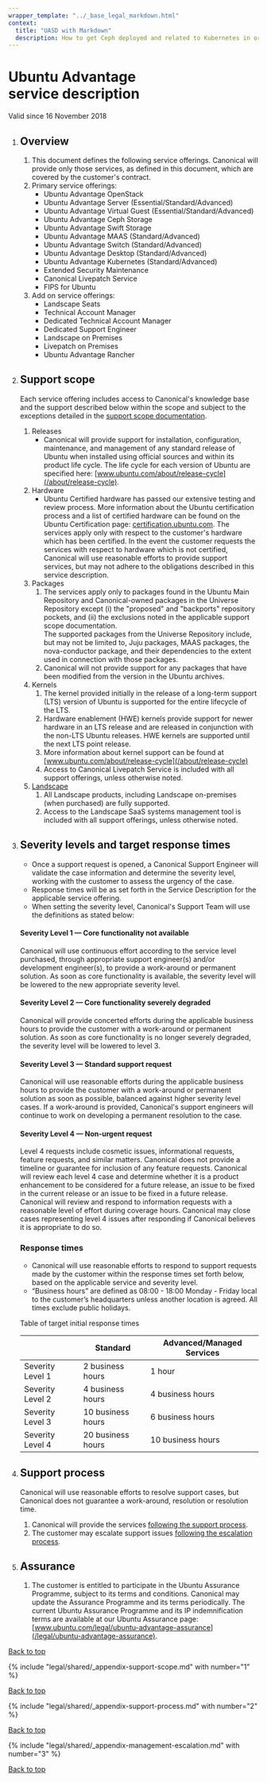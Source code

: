 ```yaml
---
wrapper_template: "../_base_legal_markdown.html"
context:
  title: "UASD with Markdown"
  description: How to get Ceph deployed and related to Kubernetes in order to have a default storage class. This allows for easy storage allocation.
---
```


# Ubuntu Advantage service description

Valid since 16 November 2018

1.  <h2 id="uasd-overview">Overview</h2>

    1.  This document defines the following service offerings. Canonical will provide only those services, as defined in this document, which are covered by the customer's contract.
    2.  Primary service offerings:
        - Ubuntu Advantage OpenStack
        - Ubuntu Advantage Server (Essential/Standard/Advanced)
        - Ubuntu Advantage Virtual Guest (Essential/Standard/Advanced)
        - Ubuntu Advantage Ceph Storage
        - Ubuntu Advantage Swift Storage
        - Ubuntu Advantage MAAS (Standard/Advanced)
        - Ubuntu Advantage Switch (Standard/Advanced)
        - Ubuntu Advantage Desktop (Standard/Advanced)
        - Ubuntu Advantage Kubernetes (Standard/Advanced)
        - Extended Security Maintenance
        - Canonical Livepatch Service
        - FIPS for Ubuntu
    3.  Add on service offerings:
        - Landscape Seats
        - Technical Account Manager
        - Dedicated Technical Account Manager
        - Dedicated Support Engineer
        - Landscape on Premises
        - Livepatch on Premises
        - Ubuntu Advantage Rancher

2.  <h2 id="uasd-support-scope">Support scope</h2>

    Each service offering includes access to Canonical's knowledge base and the support described below within the scope and subject to the exceptions detailed in the [support scope documentation](#appendix-support-scope).

    1.  <a name="uasd-support-scope-releases">Releases</a>
        - Canonical will provide support for installation, configuration, maintenance, and management of any standard release of Ubuntu when installed using official sources and within its product life cycle. The life cycle for each version of Ubuntu are specified here: [www.ubuntu.com/about/release-cycle](/about/release-cycle).
    2.  <a name="uasd-support-scope-hardware">Hardware</a>
        - Ubuntu Certified hardware has passed our extensive testing and review process. More information about the Ubuntu certification process and a list of certified hardware can be found on the Ubuntu Certification page: [certification.ubuntu.com](https://certification.ubuntu.com). The services apply only with respect to the customer's hardware which has been certified. In the event the customer requests the services with respect to hardware which is not certified, Canonical will use reasonable efforts to provide support services, but may not adhere to the obligations described in this service description.
    3.  <a name="uasd-support-scope-packages">Packages</a>
        1.  The services apply only to packages found in the Ubuntu Main Repository and Canonical-owned packages in the Universe Repository except (i) the "proposed" and "backports" repository pockets, and (ii) the exclusions noted in the applicable support scope documentation.  
            The supported packages from the Universe Repository include, but may not be limited to, Juju packages, MAAS packages, the nova-conductor package, and their dependencies to the extent used in connection with those packages.
        2.  Canonical will not provide support for any packages that have been modified from the version in the Ubuntu archives.
    4.  <a name="uasd-support-scope-kernels">Kernels</a>
        1.  The kernel provided initially in the release of a long-term support (LTS) version of Ubuntu is supported for the entire lifecycle of the LTS.
        2.  Hardware enablement (HWE) kernels provide support for newer hardware in an LTS release and are released in conjunction with the non-LTS Ubuntu releases. HWE kernels are supported until the next LTS point release.
        3.  More information about kernel support can be found at [www.ubuntu.com/about/release-cycle](/about/release-cycle)
        4.  Access to Canonical Livepatch Service is included with all support offerings, unless otherwise noted.
    5.  [Landscape](uasd-support-scope-landscape)
        1.  All Landscape products, including Landscape on-premises (when purchased) are fully supported.
        2.  Access to the Landscape SaaS systems management tool is included with all support offerings, unless otherwise noted.

3.  <h2 id="uasd-severity-levels">Severity levels and target response times</h2>

    - Once a support request is opened, a Canonical Support Engineer will validate the case information and determine the severity level, working with the customer to assess the urgency of the case.
    - Response times will be as set forth in the Service Description for the applicable service offering.
    - When setting the severity level, Canonical's Support Team will use the definitions as stated below:

    <h4>Severity Level 1 — Core functionality not available</h4>

    Canonical will use continuous effort according to the service level purchased, through appropriate support engineer(s) and/or development engineer(s), to provide a work-around or permanent solution. As soon as core functionality is available, the severity level will be lowered to the new appropriate severity level.

    <h4>Severity Level 2 — Core functionality severely degraded</h4>

    Canonical will provide concerted efforts during the applicable business hours to provide the customer with a work-around or permanent solution. As soon as core functionality is no longer severely degraded, the severity level will be lowered to level 3.

    <h4>Severity Level 3 — Standard support request</h4>

    Canonical will use reasonable efforts during the applicable business hours to provide the customer with a work-around or permanent solution as soon as possible, balanced against higher severity level cases. If a work-around is provided, Canonical's support engineers will continue to work on developing a permanent resolution to the case.

    <h4>Severity Level 4 — Non-urgent request</h4>

    Level 4 requests include cosmetic issues, informational requests, feature requests, and similar matters. Canonical does not provide a timeline or guarantee for inclusion of any feature requests. Canonical will review each level 4 case and determine whether it is a product enhancement to be considered for a future release, an issue to be fixed in the current release or an issue to be fixed in a future release. Canonical will review and respond to information requests with a reasonable level of effort during coverage hours. Canonical may close cases representing level 4 issues after responding if Canonical believes it is appropriate to do so.

    <h3>Response times</h3>

    - Canonical will use reasonable efforts to respond to support requests made by the customer within the response times set forth below, based on the applicable service and severity level.
    - “Business hours” are defined as 08:00 - 18:00 Monday - Friday local to the customer’s headquarters unless another location is agreed. All times exclude public holidays.

    Table of target initial response times

    |                  | Standard          | Advanced/Managed Services |
    | ---------------- | ----------------- | ------------------------- |
    | Severity Level 1 | 2 business hours  | 1 hour                    |
    | Severity Level 2 | 4 business hours  | 4 business hours          |
    | Severity Level 3 | 10 business hours | 6 business hours          |
    | Severity Level 4 | 20 business hours | 10 business hours         |

4.  <h2 id="uasd-support-process">Support process</h2>

    Canonical will use reasonable efforts to resolve support cases, but Canonical does not guarantee a work-around, resolution or resolution time.

    1.  Canonical will provide the services [following the support process](#appendix-support-process).
    2.  The customer may escalate support issues [following the escalation process](#appendix-management-escalation).

5.  <h2 id="uasd-assurance">Assurance</h2>

    1.  The customer is entitled to participate in the Ubuntu Assurance Programme, subject to its terms and conditions. Canonical may update the Assurance Programme and its terms periodically. The current Ubuntu Assurance Programme and its IP indemnification terms are available at our Ubuntu Assurance page: [www.ubuntu.com/legal/ubuntu-advantage-assurance](/legal/ubuntu-advantage-assurance).

<div class="p-top"><a href="#" class="p-top__link">Back to top</a></div>

{% include "legal/shared/_appendix-support-scope.md" with number="1" %}

<div class="p-top"><a href="#" class="p-top__link">Back to top</a></div>

{% include "legal/shared/_appendix-support-process.md" with number="2" %}

<div class="p-top"><a href="#" class="p-top__link">Back to top</a></div>

{% include "legal/shared/_appendix-management-escalation.md" with number="3" %}

<div class="p-top"><a href="#" class="p-top__link">Back to top</a></div>
